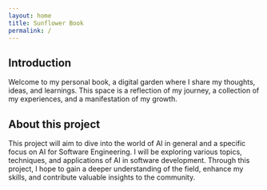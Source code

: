 ```yaml
---
layout: home
title: Sunflower Book
permalink: /
---
```

## Introduction

Welcome to my personal book, a digital garden where I share my thoughts, ideas, and learnings. This space is a reflection of my journey, a collection of my experiences, and a manifestation of my growth.

## About this project

This project will aim to dive into the world of AI in general and a specific focus on AI for Software Engineering. I will be exploring various topics, techniques, and applications of AI in software development. Through this project, I hope to gain a deeper understanding of the field, enhance my skills, and contribute valuable insights to the community.

